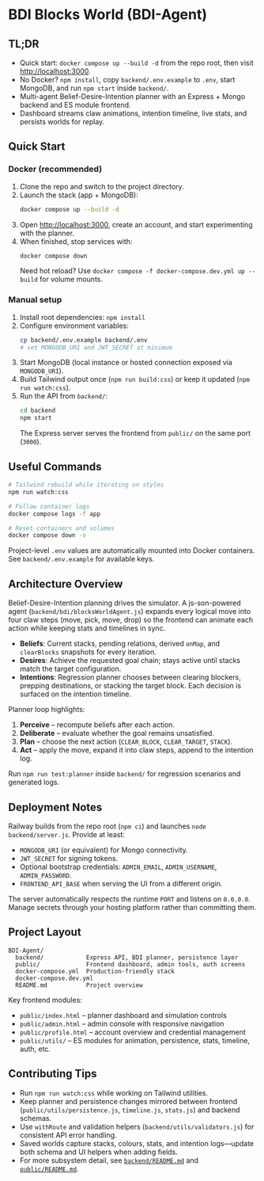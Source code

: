 # BDI Blocks World (BDI-Agent)

## TL;DR
- Quick start: `docker compose up --build -d` from the repo root, then visit <http://localhost:3000>.
- No Docker? `npm install`, copy `backend/.env.example` to `.env`, start MongoDB, and run `npm start` inside `backend/`.
- Multi-agent Belief-Desire-Intention planner with an Express + Mongo backend and ES module frontend.
- Dashboard streams claw animations, intention timeline, live stats, and persists worlds for replay.

## Quick Start
### Docker (recommended)
1. Clone the repo and switch to the project directory.
2. Launch the stack (app + MongoDB):
   ```bash
   docker compose up --build -d
   ```
3. Open <http://localhost:3000>, create an account, and start experimenting with the planner.
4. When finished, stop services with:
   ```bash
   docker compose down
   ```
   Need hot reload? Use `docker compose -f docker-compose.dev.yml up --build` for volume mounts.

### Manual setup
1. Install root dependencies: `npm install`
2. Configure environment variables:
   ```bash
   cp backend/.env.example backend/.env
   # set MONGODB_URI and JWT_SECRET at minimum
   ```
3. Start MongoDB (local instance or hosted connection exposed via `MONGODB_URI`).
4. Build Tailwind output once (`npm run build:css`) or keep it updated (`npm run watch:css`).
5. Run the API from `backend/`:
   ```bash
   cd backend
   npm start
   ```
   The Express server serves the frontend from `public/` on the same port (`3000`).

## Useful Commands
```bash
# Tailwind rebuild while iterating on styles
npm run watch:css

# Follow container logs
docker compose logs -f app

# Reset containers and volumes
docker compose down -v
```

Project-level `.env` values are automatically mounted into Docker containers. See `backend/.env.example` for available keys.

## Architecture Overview
Belief-Desire-Intention planning drives the simulator. A js-son-powered agent (`backend/bdi/blocksWorldAgent.js`) expands every logical move into four claw steps (move, pick, move, drop) so the frontend can animate each action while keeping stats and timelines in sync.

- **Beliefs**: Current stacks, pending relations, derived `onMap`, and `clearBlocks` snapshots for every iteration.
- **Desires**: Achieve the requested goal chain; stays active until stacks match the target configuration.
- **Intentions**: Regression planner chooses between clearing blockers, prepping destinations, or stacking the target block. Each decision is surfaced on the intention timeline.

Planner loop highlights:
1. **Perceive** – recompute beliefs after each action.
2. **Deliberate** – evaluate whether the goal remains unsatisfied.
3. **Plan** – choose the next action (`CLEAR_BLOCK`, `CLEAR_TARGET`, `STACK`).
4. **Act** – apply the move, expand it into claw steps, append to the intention log.

Run `npm run test:planner` inside `backend/` for regression scenarios and generated logs.

## Deployment Notes
Railway builds from the repo root (`npm ci`) and launches `node backend/server.js`. Provide at least:

- `MONGODB_URI` (or equivalent) for Mongo connectivity.
- `JWT_SECRET` for signing tokens.
- Optional bootstrap credentials: `ADMIN_EMAIL`, `ADMIN_USERNAME`, `ADMIN_PASSWORD`.
- `FRONTEND_API_BASE` when serving the UI from a different origin.

The server automatically respects the runtime `PORT` and listens on `0.0.0.0`. Manage secrets through your hosting platform rather than committing them.

## Project Layout
```
BDI-Agent/
  backend/            Express API, BDI planner, persistence layer
  public/             Frontend dashboard, admin tools, auth screens
  docker-compose.yml  Production-friendly stack
  docker-compose.dev.yml
  README.md           Project overview
```

Key frontend modules:

- `public/index.html` – planner dashboard and simulation controls
- `public/admin.html` – admin console with responsive navigation
- `public/profile.html` – account overview and credential management
- `public/utils/` – ES modules for animation, persistence, stats, timeline, auth, etc.

## Contributing Tips
- Run `npm run watch:css` while working on Tailwind utilities.
- Keep planner and persistence changes mirrored between frontend (`public/utils/persistence.js`, `timeline.js`, `stats.js`) and backend schemas.
- Use `withRoute` and validation helpers (`backend/utils/validators.js`) for consistent API error handling.
- Saved worlds capture stacks, colours, stats, and intention logs—update both schema and UI helpers when adding fields.
- For more subsystem detail, see [`backend/README.md`](backend/README.md) and [`public/README.md`](public/README.md).

